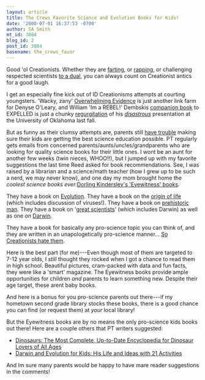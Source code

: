```yaml
---
layout: article
title: The Crews Favorite Science and Evolution Books for Kids!
date: '2008-07-01 16:37:53 -0700'
author: SA Smith
mt_id: 3884
blog_id: 2
post_id: 3884
basename: the_crews_favor
---
```

Good 'ol Creationists.  Whether they are [farting](http://pandasthumb.org/archives/2006/12/dembski-the-dav.html), or [rapping,](http://endogenousretrovirus.blogspot.com/2008/04/where-is-world-is-mike-edmondson.html) or challenging respected scientists [to a dual](http://scienceblogs.com/pharyngula/2008/06/hubris_gall_arroganceinanity.php), you can always count on Creationist antics for a good laugh.

I get an especially fine kick out of ID Creationisms attempts at courting youngsters.  'Wacky, zany' [Overwhelming Evidence](http://www.overwhelmingevidence.com/) is just another link farm for Denyse O'Leary, and William 'Im a REBEL!' Dembskis [companion book](http://www.amazon.com/How-Intellectually-Fulfilled-Atheist-Not/dp/1933859849/ref=sr_1_1?ie=UTF8&amp;amp;s=books&amp;amp;qid=1214083765&amp;amp;sr=8-1) to EXPELLED is just a chunky [regurgitation](http://endogenousretrovirus.blogspot.com/2007/09/dembski-vs-erv.html) of his _[disastrous](http://endogenousretrovirus.blogspot.com/2007/09/dembski-affair-part-2-students-have.html)_ presentation at the University of Oklahoma last fall.

But as funny as their clumsy attempts are, parents still [have trouble](http://pandasthumb.org/archives/2008/06/teaching-intell.html) making sure their kids are getting the best science education possible.  PT regularly gets emails from concerned parents/aunts/uncles/grandparents who are looking for quality science books for their little ones.  I wont be an aunt for another few weeks (twin nieces, WHOO!!), but I jumped up with my favorite suggestions the last time Reed asked for book recommendations.  See, I was raised by a librarian and a science/math teacher (how I grew up to be such a nerd, we may never know), and one day my mom brought home the _coolest science books ever:_[Dorling Kindersley's 'Eyewitness' books](http://search.barnesandnoble.com/booksearch/results.asp?CAT=703147&amp;amp;SID=155835&amp;amp;SZE=10).

They have a book on [Evolution](http://www.amazon.com/Eyewitness-Evolution-Books-DK-Publishing/dp/0789467194/ref=sr_1_1?ie=UTF8&amp;amp;s=books&amp;amp;qid=1214104674&amp;amp;sr=1-1).  They have a book on the [origin of life](http://www.amazon.com/Eyewitness-Life-David-Burnie/dp/078944884X/ref=pd_sim_b_3) (which includes discussion of viruses!).  They have a book on [prehistoric man](http://www.amazon.com/Eyewitness-Prehistoric-Life-William-Lindsay/dp/0789458683/ref=pd_sim_b_4).  They have a book on '[great scientists](http://www.amazon.com/Great-Scientists-DK-Eyewitness-Books/dp/0756629748/ref=sr_1_1?ie=UTF8&amp;amp;s=books&amp;amp;qid=1214104834&amp;amp;sr=1-1)' (which includes Darwin) as well as one _on_ [Darwin](http://www.amazon.com/Charles-Darwin-Biography-David-King/dp/0756625556/ref=sr_1_13?ie=UTF8&amp;amp;s=books&amp;amp;qid=1214104349&amp;amp;sr=1-13).

They have a book for basically any pro-science topic you can think of, and they are written in an unapologetically pro-science manner... [So Creationists hate them](http://www.helenair.com/articles/2004/03/27/helena/a09032704_01.txt).

Here is the best part (for me)---Even though most of them are targeted to 7-12 year olds, I _still_ thought they rocked when I got a chance to read them in high school.  Beautiful pictures, cram-packed with data and fun facts, they were like a 'smart' magazine.  The Eyewitness books provide ample opportunities for children _and_ parents to learn something new.  Despite their age target, these arent baby books.

And here is a bonus for you pro-science parents out there---if my hometown second grade library stocks these books, there is a good chance you can find (or request them) at _your_ local library!

But the Eyewitness books are by no means the only pro-science kids books out there!  Here are a couple others that PT writers suggested:



* [Dinosaurs: The Most Complete, Up-to-Date Encyclopedia for Dinosaur Lovers of All Ages](http://www.amazon.com/Dinosaurs-Complete-Up-Date-Encyclopedia/dp/0375824197/)
* [Darwin and Evolution for Kids: His Life and Ideas with 21 Activities](http://www.amazon.com/Darwin-Evolution-Kids-Ideas-Activities/dp/1556525028/ref=pd_bbs_sr_1?ie=UTF8&amp;amp;s=books&amp;amp;qid=1214103674&amp;amp;sr=8-1)

And Im sure many parents would be happy to have mare reader suggestions in the comments!
